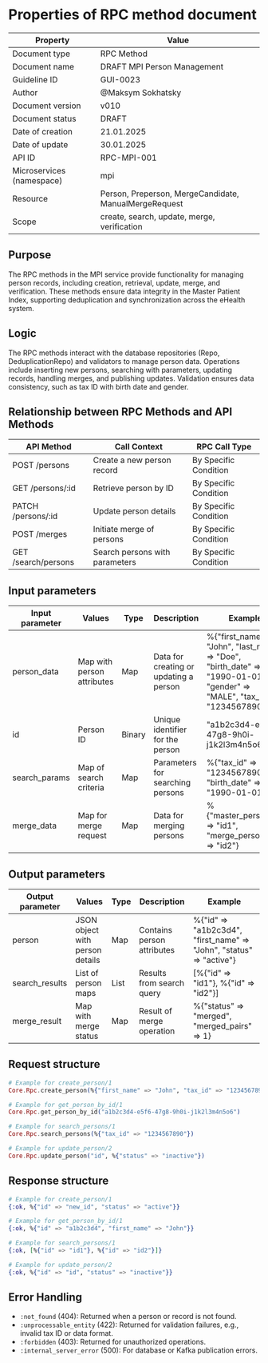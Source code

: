 # Properties of RPC method document

| Property | Value |
|----------|-------|
| Document type | RPC Method |
| Document name | DRAFT MPI Person Management |
| Guideline ID | GUI-0023 |
| Author | @Maksym Sokhatsky |
| Document version | v010 |
| Document status | DRAFT |
| Date of creation | 21.01.2025 |
| Date of update | 30.01.2025 |
| API ID | RPC-MPI-001 |
| Microservices (namespace) | mpi |
| Resource | Person, Preperson, MergeCandidate, ManualMergeRequest |
| Scope | create, search, update, merge, verification |

## Purpose
The RPC methods in the MPI service provide functionality for managing person records, including creation, retrieval, update, merge, and verification. These methods ensure data integrity in the Master Patient Index, supporting deduplication and synchronization across the eHealth system.

## Logic
The RPC methods interact with the database repositories (Repo, DeduplicationRepo) and validators to manage person data. Operations include inserting new persons, searching with parameters, updating records, handling merges, and publishing updates. Validation ensures data consistency, such as tax ID with birth date and gender.

## Relationship between RPC Methods and API Methods

| API Method | Call Context | RPC Call Type |
|------------|--------------|---------------|
| POST /persons | Create a new person record | By Specific Condition |
| GET /persons/:id | Retrieve person by ID | By Specific Condition |
| PATCH /persons/:id | Update person details | By Specific Condition |
| POST /merges | Initiate merge of persons | By Specific Condition |
| GET /search/persons | Search persons with parameters | By Specific Condition |

## Input parameters

| Input parameter | Values | Type | Description | Example |
|-----------------|--------|------|-------------|---------|
| person_data | Map with person attributes | Map | Data for creating or updating a person | %{"first_name" => "John", "last_name" => "Doe", "birth_date" => "1990-01-01", "gender" => "MALE", "tax_id" => "1234567890"} |
| id | Person ID | Binary | Unique identifier for the person | "a1b2c3d4-e5f6-47g8-9h0i-j1k2l3m4n5o6" |
| search_params | Map of search criteria | Map | Parameters for searching persons | %{"tax_id" => "1234567890", "birth_date" => "1990-01-01"} |
| merge_data | Map for merge request | Map | Data for merging persons | %{"master_person_id" => "id1", "merge_person_id" => "id2"} |

## Output parameters

| Output parameter | Values | Type | Description | Example |
|------------------|--------|------|-------------|---------|
| person | JSON object with person details | Map | Contains person attributes | %{"id" => "a1b2c3d4", "first_name" => "John", "status" => "active"} |
| search_results | List of person maps | List | Results from search query | [%{"id" => "id1"}, %{"id" => "id2"}] |
| merge_result | Map with merge status | Map | Result of merge operation | %{"status" => "merged", "merged_pairs" => 1} |

## Request structure
```elixir
# Example for create_person/1
Core.Rpc.create_person(%{"first_name" => "John", "tax_id" => "1234567890"})

# Example for get_person_by_id/1
Core.Rpc.get_person_by_id("a1b2c3d4-e5f6-47g8-9h0i-j1k2l3m4n5o6")

# Example for search_persons/1
Core.Rpc.search_persons(%{"tax_id" => "1234567890"})

# Example for update_person/2
Core.Rpc.update_person("id", %{"status" => "inactive"})
```

## Response structure
```elixir
# Example for create_person/1
{:ok, %{"id" => "new_id", "status" => "active"}}

# Example for get_person_by_id/1
{:ok, %{"id" => "a1b2c3d4", "first_name" => "John"}}

# Example for search_persons/1
{:ok, [%{"id" => "id1"}, %{"id" => "id2"}]}

# Example for update_person/2
{:ok, %{"id" => "id", "status" => "inactive"}}
```

## Error Handling
- `:not_found` (404): Returned when a person or record is not found.
- `:unprocessable_entity` (422): Returned for validation failures, e.g., invalid tax ID or data format.
- `:forbidden` (403): Returned for unauthorized operations.
- `:internal_server_error` (500): For database or Kafka publication errors.

